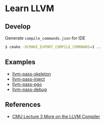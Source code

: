 # Learn LLVM

## Develop

Generate `compile_commands.json` for IDE

```bash
$ cmake -DCMAKE_EXPORT_COMPILE_COMMANDS=1 ..
```

## Examples

+ [llvm-pass-skeleton](llvm-pass-skeleton/)
+ [llvm-pass-inject](llvm-pass-inject/)
+ [llvm-pass-pgo](llvm-pass-pgo/)
+ [llvm-pass-debug](llvm-pass-debug/)

## References

+ [CMU Lecture 3 More on the LLVM Compiler](https://www.cs.cmu.edu/afs/cs/academic/class/15745-s16/www/lectures/L3-LLVM2.pdf)
